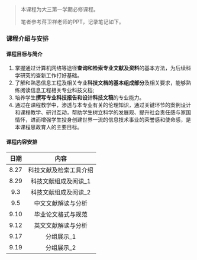 > 本课程为大三第一学期必修课程。
>
> 笔者参考蒋卫祥老师的PPT，记录笔记如下。

### 课程介绍与安排

#### 课程目标与简介

1. 掌握通过计算机网络等途径**查询和检索专业文献及资料**的基本方法，为后续科学研究的查新工作打好基础。
2. 了解和熟悉信息工程及相关专业**科技文档的基本组成部分**及相关要求，能够熟练阅读信息工程相关专业科技文档;
3. 培养学生**撰写专业科技报告和设计科技文稿**的专业能力。
4. 通过在课程教学中，渗透与本专业有关的伦理知识，通过关键环节的案例设计和课程教学、研讨互动，帮助学生树立科学的发展观、提升社会责任感与家国情怀，进而增强学生投身创建世界一流的信息技术事业的荣誉感和使命感，是本课程思政育人的主要目标。

#### 课程内容安排

| 日期 |          内容          |
| :--: | :--------------------: |
| 8.27 | 科技文献及检索工具介绍 |
| 8.29 |  科技文献组成及阅读_1  |
| 9.3  |  科技文献组成及阅读_2  |
| 9.5  |   中文文献解读与分析   |
| 9.10 |   毕业论文格式与规范   |
| 9.12 |   英文文献解读与分析   |
| 9.17 |       分组展示_1       |
| 9.19 |       分组展示_2       |
